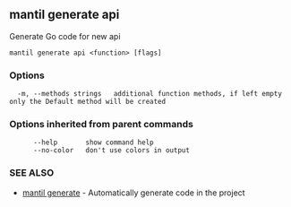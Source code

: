 ## mantil generate api

Generate Go code for new api

```
mantil generate api <function> [flags]
```

### Options

```
  -m, --methods strings   additional function methods, if left empty only the Default method will be created
```

### Options inherited from parent commands

```
      --help       show command help
      --no-color   don't use colors in output
```

### SEE ALSO

* [mantil generate](mantil_generate.md)	 - Automatically generate code in the project

